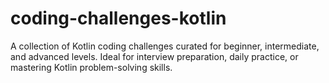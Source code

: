 # coding-challenges-kotlin
A collection of Kotlin coding challenges curated for beginner, intermediate, and advanced levels. Ideal for interview preparation, daily practice, or mastering Kotlin problem-solving skills.
